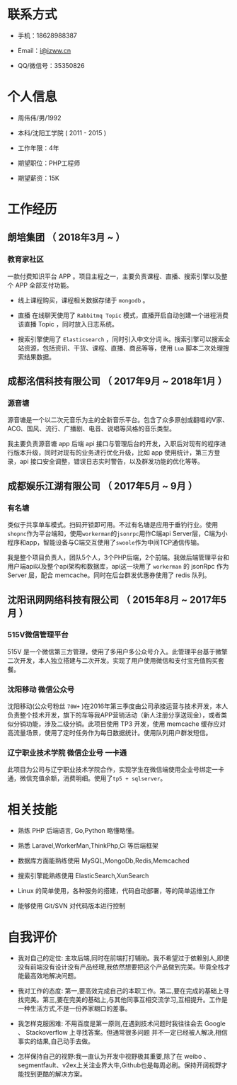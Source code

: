 # 联系方式

- 手机：18628988387

- Email：i@izww.cn

- QQ/微信号：35350826

# 个人信息

- 周伟伟/男/1992

- 本科/沈阳工学院 ( 2011 - 2015 )

- 工作年限：4年

- 期望职位：PHP工程师

- 期望薪资：15K


# 工作经历

## 朗培集团 （ 2018年3月 ~  ）

### 教育家社区
  
一款付费知识平台 APP 。项目主程之一，主要负责课程、直播、搜索引擎以及整个 APP 全部支付功能。

- 线上课程购买，课程相关数据存储于 `mongodb` 。

- 直播 在线聊天使用了 `Rabbitmq Topic` 模式，直播开启自动创建一个进程消费该直播 Topic ，同时放入日志系统。

- 搜索引擎使用了 `Elasticsearch` ，同时引入中文分词 ik。搜索引擎可以搜索全站资源，包括资讯、干货、课程、直播、商品等等，使用 `Lua` 脚本二次处理搜索结果数据。

## 成都洺信科技有限公司 （ 2017年9月 ~ 2018年1月 ）

### 源音塘
  
源音塘是一个以二次元音乐为主的全新音乐平台。包含了众多原创或翻唱的V家、ACG、国风、流行、广播剧、电音、说唱等风格的音乐类型。

我主要负责源音塘 app 后端 api 接口与管理后台的开发，入职后对现有的程序进行版本升级，同时对现有的业务进行优化升级，比如 app 使用统计，第三方登录，api 接口安全调整，错误日志实时警告，以及群发功能的优化等等。


## 成都娱乐江湖有限公司 （ 2017年5月 ~ 9月 ）

### 有名塘
  
类似于共享单车模式。扫码开锁即可用。不过有名塘是应用于垂钓行业。使用`shopnc`作为平台端和，使用`workerman`的`jsonrpc`用作C端api Server层，C端为小程序和app，智能设备与C端交互使用了`swoole`作为中间TCP通信传输。

我是整个项目负责人，团队5个人，3个PHP后端，2个前端。我做后端管理平台和用户端api以及整个api架构和数据库，api这一块用了 `workerman` 的 jsonRpc 作为 Server 层，配合 memcache。同时在后台群发优惠券使用了 redis 队列。


## 沈阳讯网网络科技有限公司 （ 2015年8月 ~ 2017年5月 ）

### 515V微信管理平台

515V 是一个微信第三方管理，使用了多用户多公众号介入。此管理平台基于微擎二次开发，本人独立搭建与二次开发。实现了用户使用微信和支付宝充值购买套餐。
    
### 沈阳移动 微信公众号
    
沈阳移动(公众号粉丝 `70W+` )在2016年第三季度由公司承接运营与技术开发，本人负责整个技术开发，旗下的车等我APP营销活动（新人注册分享送现金），或者类似分销功能，涉及二级分销。此项目使用 TP3 开发，使用 memcache 缓存应对高流量场景，使用了定时任务作为每日数据统计。使用队列用户群发短信。
    
### 辽宁职业技术学院 微信企业号 一卡通
  
此项目为公司与辽宁职业技术学院合作，实现学生在微信端使用企业号绑定一卡通，微信充值余额，消费明细。使用了`tp5 + sqlserver`。
    

# 相关技能

- 熟练 PHP 后端语言, Go,Python 略懂略懂。

- 熟悉 Laravel,WorkerMan,ThinkPhp,Ci 等后端框架

- 数据库方面能熟练使用 MySQL,MongoDb,Redis,Memcached

- 搜索引擎能熟练使用 ElasticSearch,XunSearch

- Linux 的简单使用，各种服务的搭建，代码自动部署，等的简单运维工作

- 能够使用 Git/SVN 对代码版本进行控制

# 自我评价

- 我对自己的定位: 主攻后端,同时在前端打打辅助。我不希望过于依赖别人,即使没有前端没有设计没有产品经理,我依然想要把这个产品做到完美。毕竟全栈才能最高效地解决问题。

- 我对工作的态度: 第一,要高效完成自己的本职工作。第二,要在完成的基础上寻找完美。第三,要在完美的基础上,与其他同事互相交流学习,互相提升。工作是一种生活方式,不是一份养家糊口的差事。

- 我怎样克服困难: 不用百度是第一原则,在遇到技术问题时我往往会去 Google 、 Stackoverflow 上寻找答案。但通常很多问题 并不一定已经被人解决,相信事实的结果,自己动手去做。

- 怎样保持自己的视野:我一直认为开发中视野极其重要,除了在 weibo 、segmentfault、v2ex上关注业界大牛,Github也是每周必刷。保持开阔视野才能找到更酷的解决方案。